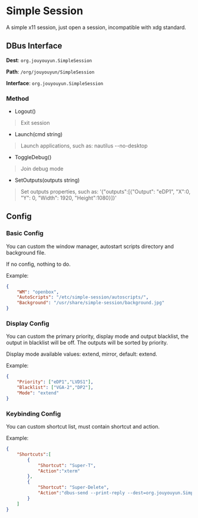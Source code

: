 # Simple Session

A simple x11 session, just open a session, incompatible with xdg standard.


## DBus Interface

**Dest**: `org.jouyouyun.SimpleSession`

**Path**: `/org/jouyouyun/SimpleSession`

**Interface**: `org.jouyouyun.SimpleSession`

### Method

- Logout()
> Exit session

- Launch(cmd string)
> Launch applications, such as: nautilus --no-desktop

- ToggleDebug()
> Join debug mode

- SetOutputs(outputs string)
> Set outputs properties, such as: '{"outputs":[{"Output": "eDP1", "X":0, "Y": 0, "Width": 1920, "Height":1080}]}'


## Config

### Basic Config

You can custom the window manager, autostart scripts directory and background file.

If no config, nothing to do.

Example:
``` json
{
    "WM": "openbox",
    "AutoScripts": "/etc/simple-session/autoscripts/",
    "Background": "/usr/share/simple-session/background.jpg"
}
```


### Display Config

You can custom the primary priority, display mode and output blacklist, the output in blacklist will be off.
The outputs will be sorted by priority.

Display mode available values: extend, mirror, default: extend.

Example:
``` json
{
    "Priority": ["eDP1","LVDS1"],
    "Blacklist": ["VGA-2","DP2"],
    "Mode": "extend"
}
```


### Keybinding Config

You can custom shortcut list, must contain shortcut and action.

Example:
``` json
{
    "Shortcuts":[
        {
            "Shortcut": "Super-T",
            "Action":"xterm"
        },
        {
            "Shortcut": "Super-Delete",
            "Action":"dbus-send --print-reply --dest=org.jouyouyun.SimpleSession /org/jouyouyun/SimpleSession org.jouyouyun.SimpleSession.Logout"
        }
    ]
}
```
